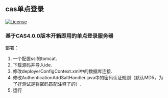 ## cas单点登录

[![License](https://img.shields.io/badge/license-Apache%202-4EB1BA.svg?style=flat-square)](https://www.apache.org/licenses/LICENSE-2.0.html)

### 基于CAS4.0.0版本开箱即用的单点登录服务器
部署：

1. 一个配置ssl的tomcat.
2. 下载源码并导入ide.
3. 修改deployerConfigContext.xml中的数据库连接.
4. 修改AuthenticationAddSaltHandler.java中的密码认证规则（默认MD5，为了好测试是将密码匹配注释了的）.
5. 运行
